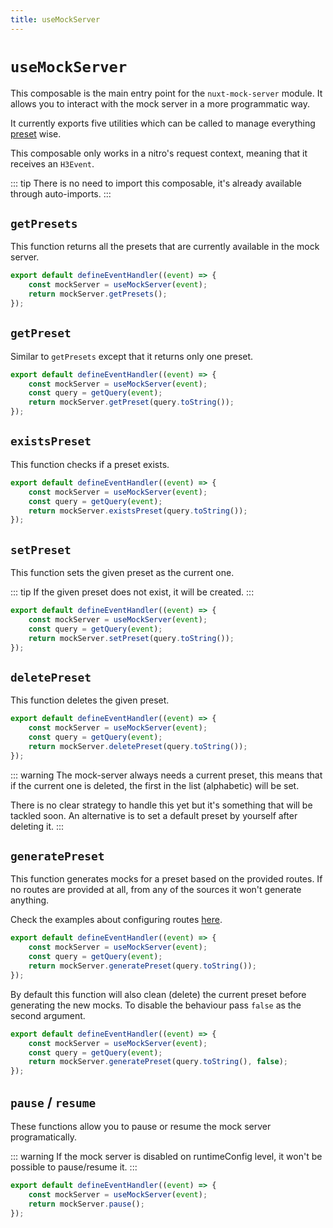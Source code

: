 ```yaml
---
title: useMockServer
---
```


# `useMockServer`

This composable is the main entry point for the `nuxt-mock-server` module. It allows you to interact with the mock server in a more programmatic way.

It currently exports five utilities which can be called to manage everything <a href="./presets">preset</a> wise.

This composable only works in a nitro's request context, meaning that it receives an `H3Event`.

::: tip
There is no need to import this composable, it's already available through auto-imports.
:::

## `getPresets`

This function returns all the presets that are currently available in the mock server.

```ts
export default defineEventHandler((event) => {
    const mockServer = useMockServer(event);
    return mockServer.getPresets();
});
```

## `getPreset`

Similar to `getPresets` except that it returns only one preset.

```ts
export default defineEventHandler((event) => {
    const mockServer = useMockServer(event);
    const query = getQuery(event);
    return mockServer.getPreset(query.toString());
});
```

## `existsPreset`

This function checks if a preset exists.

```ts
export default defineEventHandler((event) => {
    const mockServer = useMockServer(event);
    const query = getQuery(event);
    return mockServer.existsPreset(query.toString());
});
```

## `setPreset`

This function sets the given preset as the current one.

::: tip
If the given preset does not exist, it will be created.
:::

```ts
export default defineEventHandler((event) => {
    const mockServer = useMockServer(event);
    const query = getQuery(event);
    return mockServer.setPreset(query.toString());
});
```

## `deletePreset`

This function deletes the given preset.

```ts
export default defineEventHandler((event) => {
    const mockServer = useMockServer(event);
    const query = getQuery(event);
    return mockServer.deletePreset(query.toString());
});
```

::: warning
The mock-server always needs a current preset, this means that if the current one is deleted, the first in the list (alphabetic) will be set.

There is no clear strategy to handle this yet but it's something that will be tackled soon.
An alternative is to set a default preset by yourself after deleting it.
:::

## `generatePreset`

This function generates mocks for a preset based on the provided routes.
If no routes are provided at all, from any of the sources it won't generate anything.

Check the examples about configuring routes <a href="../configuration#defining-options">here</a>.

```ts
export default defineEventHandler((event) => {
    const mockServer = useMockServer(event);
    const query = getQuery(event);
    return mockServer.generatePreset(query.toString());
});
```

By default this function will also clean (delete) the current preset before generating the new mocks.
To disable the behaviour pass `false` as the second argument.

```ts
export default defineEventHandler((event) => {
    const mockServer = useMockServer(event);
    const query = getQuery(event);
    return mockServer.generatePreset(query.toString(), false);
});
```

## `pause` / `resume`

These functions allow you to pause or resume the mock server programatically.

::: warning
If the mock server is disabled on runtimeConfig level, it won't be possible to pause/resume it.
:::

```ts
export default defineEventHandler((event) => {
    const mockServer = useMockServer(event);
    return mockServer.pause();
});
```
